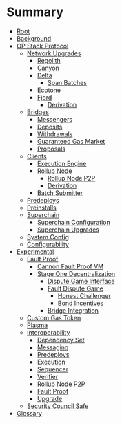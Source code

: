 <!-- DOCTOC SKIP -->

# Summary

- [Root](./root.md)
- [Background](./background.md)
- [OP Stack Protocol](./protocol/overview.md)
  - [Network Upgrades]()
    - [Regolith](./protocol/regolith/overview.md)
    - [Canyon](./protocol/canyon/overview.md)
    - [Delta](./protocol/delta/overview.md)
      - [Span Batches](./protocol/delta/span-batches.md)
    - [Ecotone](./protocol/ecotone/overview.md)
    - [Fjord](./fjord/overview.md)
      - [Derivation](./fjord/derivation.md)
  - [Bridges](./protocol/bridges.md)
    - [Messengers](./protocol/messengers.md)
    - [Deposits](./protocol/deposits.md)
    - [Withdrawals](./protocol/withdrawals.md)
    - [Guaranteed Gas Market](./protocol/guaranteed-gas-market.md)
    - [Proposals](./protocol/proposals.md)
  - [Clients]()
    - [Execution Engine](./protocol/exec-engine.md)
    - [Rollup Node](./protocol/rollup-node.md)
      - [Rollup Node P2P](./protocol/rollup-node-p2p.md)
      - [Derivation](./protocol/derivation.md)
    - [Batch Submitter](./protocol/batcher.md)
  - [Predeploys](./protocol/predeploys.md)
  - [Preinstalls](./protocol/preinstalls.md)
  - [Superchain]()
    - [Superchain Configuration](./protocol/superchain-configuration.md)
    - [Superchain Upgrades](./protocol/superchain-upgrades.md)
  - [System Config](./protocol/system_config.md)
  - [Configurability](./protocol/configurability.md)
- [Experimental]()
  - [Fault Proof](./experimental/fault-proof/index.md)
    - [Cannon Fault Proof VM](./experimental/fault-proof/cannon-fault-proof-vm.md)
    - [Stage One Decentralization](./experimental/fault-proof/stage-one/index.md)
      - [Dispute Game Interface](./experimental/fault-proof/stage-one/dispute-game-interface.md)
      - [Fault Dispute Game](./experimental/fault-proof/stage-one/fault-dispute-game.md)
        - [Honest Challenger](./experimental/fault-proof/stage-one/honest-challenger-fdg.md)
        - [Bond Incentives](./experimental/fault-proof/stage-one/bond-incentives.md)
      - [Bridge Integration](./experimental/fault-proof/stage-one/bridge-integration.md)
  - [Custom Gas Token](./protocol/granite/custom-gas-token.md)
  - [Plasma](./experimental/plasma.md)
  - [Interoperability](./interop/overview.md)
    - [Dependency Set](./interop/dependency_set.md)
    - [Messaging](./interop/messaging.md)
    - [Predeploys](./interop/predeploys.md)
    - [Execution](./interop/execution.md)
    - [Sequencer](./interop/sequencer.md)
    - [Verifier](./interop/verifier.md)
    - [Rollup Node P2P](./interop/rollup_node_p2p.md)
    - [Fault Proof](./interop/fault_proof.md)
    - [Upgrade](./interop/upgrade.md)
  - [Security Council Safe](./experimental/security-council-safe.md)
- [Glossary](./glossary.md)
